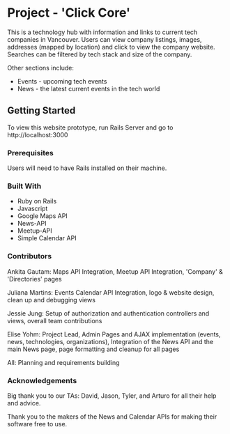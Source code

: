 # Project - 'Click Core'

This is a technology hub with information and links to current tech companies in Vancouver. 
Users can view company listings, images, addresses (mapped by location) and click to view
the company website. Searches can be filtered by tech stack and size of the company. 

Other sections include: 
* Events - upcoming tech events
* News - the latest current events in the tech world

## Getting Started

To view this website prototype, run Rails Server and go to http://localhost:3000

### Prerequisites

Users will need to have Rails installed on their machine. 

### Built With
* Ruby on Rails
* Javascript
* Google Maps API
* News-API
* Meetup-API
* Simple Calendar API

### Contributors

Ankita Gautam: Maps API Integration, Meetup API Integration, 'Company' & 'Directories' pages

Juliana Martins: Events Calendar API Integration, logo & website design, clean up and
debugging views

Jessie Jung: Setup of authorization and authentication controllers and views, overall team 
contributions 

Elise Yohm: Project Lead, Admin Pages and AJAX implementation (events, news, technologies, organizations), Integration of the News API and the main News page, page formatting and cleanup for all pages

All: Planning and requirements building

### Acknowledgements

Big thank you to our TAs: David, Jason, Tyler, and Arturo for all their help and advice. 

Thank you to the makers of the News and Calendar APIs for making their software free to use. 


